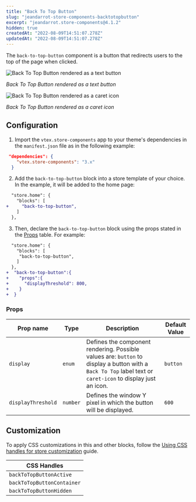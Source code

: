 ```yaml
---
title: "Back To Top Button"
slug: "jeandarrot-store-components-backtotopbutton"
excerpt: "jeandarrot.store-components@4.1.2"
hidden: true
createdAt: "2022-08-09T14:51:07.278Z"
updatedAt: "2022-08-09T14:51:07.278Z"
---
```

The `back-to-top-button` component is a button that redirects users to the top of the page when clicked.

![Back To Top Button rendered as a text button](https://user-images.githubusercontent.com/28419764/77644893-9238af80-6f40-11ea-8ceb-7355d0c12686.png)

_Back To Top Button rendered as a text button_

![Back To Top Button rendered as a caret icon](https://user-images.githubusercontent.com/28419764/79279983-a60f6b80-7e85-11ea-9a8d-48abd655e559.png)

_Back To Top Button rendered as a caret icon_

## Configuration

1. Import the `vtex.store-components` app to your theme's dependencies in the `manifest.json` file as in the following example:

```json
 "dependencies": {
    "vtex.store-components": "3.x"
  }
```

2. Add the `back-to-top-button` block into a store template of your choice. In the example, it will be added to the home page:

```diff
  "store.home": {
    "blocks": [
+     "back-to-top-button",
    ]
  },
```

3. Then, declare the `back-to-top-button` block using the props stated in the [Props](#props) table. For example:

```diff
  "store.home": {
    "blocks": [
     "back-to-top-button",
    ]
  },
+  "back-to-top-button":{
+    "props":{
+      "displayThreshold": 800,
+    }
+  }
```

### Props

| Prop name          | Type     | Description                                                                                                                                                 | Default Value |
| ------------------ | -------- | ----------------------------------------------------------------------------------------------------------------------------------------------------------- | ------------- |
| `display`          | `enum`   | Defines the component rendering. Possible values are: `button` to display a button with a `Back To Top` label text or `caret-icon` to display just an icon. | `button`      |
| `displayThreshold` | `number` | Defines the window Y pixel in which the button will be displayed.                                                                                           | `600`         |

## Customization

To apply CSS customizations in this and other blocks, follow the [Using CSS handles for store customization](https://developers.vtex.com/vtex-developer-docs/docs/vtex-io-documentation-using-css-handles-for-store-customization) guide.

| CSS Handles                |
| -------------------------- |
| `backToTopButtonActive`    |
| `backToTopButtonContainer` |
| `backToTopButtonHidden`    |